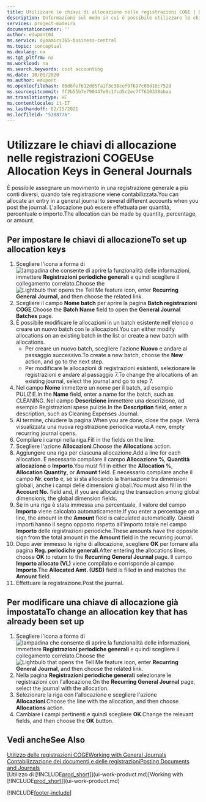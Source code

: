```yaml
---
title: Utilizzare le chiavi di allocazione nelle registrazioni COGE | Documenti Microsoft
description: Informazioni sul modo in cui è possibile utilizzare le chiavi di allocazione nelle registrazioni.
services: project-madeira
documentationcenter: ''
author: edupont04
ms.service: dynamics365-business-central
ms.topic: conceptual
ms.devlang: na
ms.tgt_pltfrm: na
ms.workload: na
ms.search.keywords: cost accounting
ms.date: 10/01/2020
ms.author: edupont
ms.openlocfilehash: 00d6fef612dd5fa1f3c38cef9fb97c08d10c752d
ms.sourcegitcommit: ff2b55b7e790447e0c1fcd5c2ec7f7610338ebaa
ms.translationtype: HT
ms.contentlocale: it-IT
ms.lasthandoff: 02/15/2021
ms.locfileid: "5388776"
---
```

# <a name="use-allocation-keys-in-general-journals"></a><span data-ttu-id="2657c-103">Utilizzare le chiavi di allocazione nelle registrazioni COGE</span><span class="sxs-lookup"><span data-stu-id="2657c-103">Use Allocation Keys in General Journals</span></span>
<span data-ttu-id="2657c-104">È possibile assegnare un movimento in una registrazione generale a più conti diversi, quando tale registrazione viene contabilizzata.</span><span class="sxs-lookup"><span data-stu-id="2657c-104">You can allocate an entry in a general journal to several different accounts when you post the journal.</span></span> <span data-ttu-id="2657c-105">L'allocazione può essere effettuata per quantità, percentuale o importo.</span><span class="sxs-lookup"><span data-stu-id="2657c-105">The allocation can be made by quantity, percentage, or amount.</span></span>

## <a name="to-set-up-allocation-keys"></a><span data-ttu-id="2657c-106">Per impostare le chiavi di allocazione</span><span class="sxs-lookup"><span data-stu-id="2657c-106">To set up allocation keys</span></span>
1. <span data-ttu-id="2657c-107">Scegliere l'icona a forma di ![lampadina che consente di aprire la funzionalità delle informazioni](media/ui-search/search_small.png "Informazioni sull'operazione che si desidera eseguire"), immettere **Registrazioni periodiche generali** e quindi scegliere il collegamento correlato.</span><span class="sxs-lookup"><span data-stu-id="2657c-107">Choose the ![Lightbulb that opens the Tell Me feature](media/ui-search/search_small.png "Tell me what you want to do") icon, enter **Recurring General Journal**, and then choose the related link.</span></span>
2. <span data-ttu-id="2657c-108">Scegliere il campo **Nome batch** per aprire la pagina **Batch registrazioni COGE**.</span><span class="sxs-lookup"><span data-stu-id="2657c-108">Choose the **Batch Name** field to open the **General Journal Batches** page.</span></span>
3. <span data-ttu-id="2657c-109">È possibile modificare le allocazioni in un batch esistente nell'elenco o creare un nuovo batch con le allocazioni.</span><span class="sxs-lookup"><span data-stu-id="2657c-109">You can either modify allocations on an existing batch in the list or create a new batch with allocations.</span></span>
   * <span data-ttu-id="2657c-110">Per creare un nuovo batch, scegliere l'azione **Nuovo** e andare al passaggio successivo.</span><span class="sxs-lookup"><span data-stu-id="2657c-110">To create a new batch, choose the **New** action, and go to the next step.</span></span>
   * <span data-ttu-id="2657c-111">Per modificare le allocazioni di registrazioni esistenti, selezionare le registrazioni e andare al passaggio 7.</span><span class="sxs-lookup"><span data-stu-id="2657c-111">To change the allocations of an existing journal, select the journal and go to step 7.</span></span>    
4. <span data-ttu-id="2657c-112">Nel campo **Nome** immettere un nome per il batch, ad esempio PULIZIE.</span><span class="sxs-lookup"><span data-stu-id="2657c-112">In the **Name** field, enter a name for the batch, such as CLEANING.</span></span> <span data-ttu-id="2657c-113">Nel campo **Descrizione** immettere una descrizione, ad esempio Registrazioni spese pulizie.</span><span class="sxs-lookup"><span data-stu-id="2657c-113">In the **Description** field, enter a description, such as Cleaning Expenses Journal.</span></span>
5. <span data-ttu-id="2657c-114">Al termine, chiudere la pagina.</span><span class="sxs-lookup"><span data-stu-id="2657c-114">When you are done, close the page.</span></span> <span data-ttu-id="2657c-115">Verrà visualizzata una nuova registrazione periodica vuota.</span><span class="sxs-lookup"><span data-stu-id="2657c-115">A new, empty recurring journal opens.</span></span>
6. <span data-ttu-id="2657c-116">Compilare i campi nella riga.</span><span class="sxs-lookup"><span data-stu-id="2657c-116">Fill in the fields on the line.</span></span>
7. <span data-ttu-id="2657c-117">Scegliere l'azione **Allocazioni**.</span><span class="sxs-lookup"><span data-stu-id="2657c-117">Choose the **Allocations** action.</span></span>
8. <span data-ttu-id="2657c-118">Aggiungere una riga per ciascuna allocazione.</span><span class="sxs-lookup"><span data-stu-id="2657c-118">Add a line for each allocation.</span></span> <span data-ttu-id="2657c-119">È necessario compilare il campo **Allocazione %**, **Quantità allocazione** o **Importo**.</span><span class="sxs-lookup"><span data-stu-id="2657c-119">You must fill in either the **Allocation %**, **Allocation Quantity**, or **Amount** field.</span></span> <span data-ttu-id="2657c-120">È necessario compilare anche il campo **Nr. conto** e, se si sta allocando la transazione tra dimensioni globali, anche i campi delle dimensioni globali.</span><span class="sxs-lookup"><span data-stu-id="2657c-120">You must also fill in the **Account No.** field and, if you are allocating the transaction among global dimensions, the global dimension fields.</span></span>
9. <span data-ttu-id="2657c-121">Se in una riga è stata immessa una percentuale, il valore del campo **Importo** viene calcolato automaticamente.</span><span class="sxs-lookup"><span data-stu-id="2657c-121">If you enter a percentage on a line, the amount in the **Amount** field is calculated automatically.</span></span> <span data-ttu-id="2657c-122">Questi importi hanno il segno opposto rispetto all'importo totale nel campo **Importo** delle registrazioni periodiche.</span><span class="sxs-lookup"><span data-stu-id="2657c-122">These amounts have the opposite sign from the total amount in the **Amount** field in the recurring journal.</span></span>
10. <span data-ttu-id="2657c-123">Dopo aver immesso le righe di allocazione, scegliere **OK** per tornare alla pagina **Reg. periodiche generali**.</span><span class="sxs-lookup"><span data-stu-id="2657c-123">After entering the allocations lines, choose **OK** to return to the **Recurring General Journal** page.</span></span> <span data-ttu-id="2657c-124">Il campo **Importo allocato (VL)** viene compilato e corrisponde al campo **Importo**.</span><span class="sxs-lookup"><span data-stu-id="2657c-124">The **Allocated Amt. (USD)** field is filled in and matches the **Amount** field.</span></span>
11. <span data-ttu-id="2657c-125">Effettuare la registrazione.</span><span class="sxs-lookup"><span data-stu-id="2657c-125">Post the journal.</span></span>

## <a name="to-change-an-allocation-key-that-has-already-been-set-up"></a><span data-ttu-id="2657c-126">Per modificare una chiave di allocazione già impostata</span><span class="sxs-lookup"><span data-stu-id="2657c-126">To change an allocation key that has already been set up</span></span>
1. <span data-ttu-id="2657c-127">Scegliere l'icona a forma di ![lampadina che consente di aprire la funzionalità delle informazioni](media/ui-search/search_small.png "Informazioni sull'operazione che si desidera eseguire"), immettere **Registrazioni periodiche generali** e quindi scegliere il collegamento correlato.</span><span class="sxs-lookup"><span data-stu-id="2657c-127">Choose the ![Lightbulb that opens the Tell Me feature](media/ui-search/search_small.png "Tell me what you want to do") icon, enter **Recurring General Journal**, and then choose the related link.</span></span>
2. <span data-ttu-id="2657c-128">Nella pagina **Registrazioni periodiche generali** selezionare le registrazioni con l'allocazione.</span><span class="sxs-lookup"><span data-stu-id="2657c-128">On the **Recurring General Journal** page, select the journal with the allocation.</span></span>
3. <span data-ttu-id="2657c-129">Selezionare la riga con l'allocazione e scegliere l'azione **Allocazioni**.</span><span class="sxs-lookup"><span data-stu-id="2657c-129">Choose the line with the allocation, and then choose **Allocations** action.</span></span>
4. <span data-ttu-id="2657c-130">Cambiare i campi pertinenti e quindi scegliere **OK**.</span><span class="sxs-lookup"><span data-stu-id="2657c-130">Change the relevant fields, and then choose the **OK** button.</span></span>

## <a name="see-also"></a><span data-ttu-id="2657c-131">Vedi anche</span><span class="sxs-lookup"><span data-stu-id="2657c-131">See Also</span></span>
[<span data-ttu-id="2657c-132">Utilizzo delle registrazioni COGE</span><span class="sxs-lookup"><span data-stu-id="2657c-132">Working with General Journals</span></span>](ui-work-general-journals.md)  
[<span data-ttu-id="2657c-133">Contabilizzazione dei documenti e delle registrazioni</span><span class="sxs-lookup"><span data-stu-id="2657c-133">Posting Documents and Journals</span></span>](ui-post-documents-journals.md)  
<span data-ttu-id="2657c-134">[Utilizzo di [!INCLUDE[prod_short](includes/prod_short.md)]](ui-work-product.md)</span><span class="sxs-lookup"><span data-stu-id="2657c-134">[Working with [!INCLUDE[prod_short](includes/prod_short.md)]](ui-work-product.md)</span></span>


[!INCLUDE[footer-include](includes/footer-banner.md)]